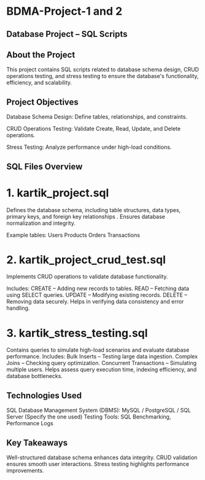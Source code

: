 # BDMA-Project-1 and 2
## Database Project – SQL Scripts 

## About the Project
This project contains SQL scripts related to database schema design, CRUD operations testing, and stress testing to ensure the database's functionality, efficiency, and scalability.

## Project Objectives

Database Schema Design:
Define tables, relationships, and constraints.

CRUD Operations Testing:
Validate Create, Read, Update, and Delete operations.

Stress Testing:
Analyze performance under high-load conditions.

## SQL Files Overview
# 1. kartik_project.sql
Defines the database schema, including table structures, data types, primary keys, and foreign key relationships
.
Ensures database normalization and integrity.

Example tables:
Users
Products
Orders
Transactions
# 2. kartik_project_crud_test.sql
Implements CRUD operations to validate database functionality.

Includes:
CREATE – Adding new records to tables.
READ – Fetching data using SELECT queries.
UPDATE – Modifying existing records.
DELETE – Removing data securely.
Helps in verifying data consistency and error handling.
# 3. kartik_stress_testing.sql
Contains queries to simulate high-load scenarios and evaluate database performance.
Includes:
Bulk Inserts – Testing large data ingestion.
Complex Joins – Checking query optimization.
Concurrent Transactions – Simulating multiple users.
Helps assess query execution time, indexing efficiency, and database bottlenecks.

## Technologies Used
SQL Database Management System (DBMS): MySQL / PostgreSQL / SQL Server (Specify the one used)
Testing Tools: SQL Benchmarking, Performance Logs

## Key Takeaways
Well-structured database schema enhances data integrity.
CRUD validation ensures smooth user interactions.
Stress testing highlights performance improvements.
